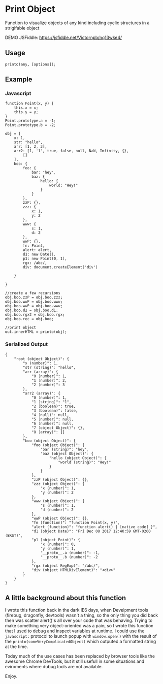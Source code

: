 # Print Object
Function to visualize objects of any kind including cyclic structures in a strigifable object


DEMO JSFiddle: https://jsfiddle.net/Victornpb/nq13wke4/

Usage
------

    printo(any, [options]);

Example
-------

### Javascript
```
function Point(x, y) {
    this.x = x;
    this.y = y;
}
Point.prototype.a = -1;
Point.prototype.b = -2;

obj = {
    x: 1,
    str: "hello",
    arr: [1, 2, 3],
    arr2: [1, '1', true, false, null, NaN, Infinity, {},
        []
    ],
    boo: {
        foo: {
            bar: "hey",
            baz: {
                hello: {
                    world: "Hey!"
                }
            }
        },
        zzP: {},
        zzz: {
            x: 1,
            y: 2
        },
        www: {
            s: 1,
            d: 2
        },
        wwP: {},
        fn: Point,
        alert: alert,
        d1: new Date(),
        p1: new Point(0, 1),
        rgx: /abc/,
        div: document.createElement('div')

    }

}

//create a few recursions
obj.boo.zzP = obj.boo.zzz;
obj.boo.wwP = obj.boo.www;
obj.boo.wwP = obj.boo.www;
obj.boo.d2 = obj.boo.d1;
obj.boo.rgx2 = obj.boo.rgx;
obj.boo.rec = obj.boo;

//print object
out.innerHTML = printo(obj);

```


### Serialized Output
```
{
    "root (object Object)": {
        "x (number)": 1,
        "str (string)": "hello",
        "arr (array)": {
            "0 (number)": 1,
            "1 (number)": 2,
            "2 (number)": 3
        },
        "arr2 (array)": {
            "0 (number)": 1,
            "1 (string)": "1",
            "2 (boolean)": true,
            "3 (boolean)": false,
            "4 (null)": null,
            "5 (number)": null,
            "6 (number)": null,
            "7 (object Object)": {},
            "8 (array)": {}
        },
        "boo (object Object)": {
            "foo (object Object)": {
                "bar (string)": "hey",
                "baz (object Object)": {
                    "hello (object Object)": {
                        "world (string)": "Hey!"
                    }
                }
            },
            "zzP (object Object)": {},
            "zzz (object Object)": {
                "x (number)": 1,
                "y (number)": 2
            },
            "www (object Object)": {
                "s (number)": 1,
                "d (number)": 2
            },
            "wwP (object Object)": {},
            "fn (function)": "function Point(x, y)",
            "alert (function)": "function alert() { [native code] }",
            "d1 (object Date)": "Fri Dec 08 2017 12:40:59 GMT-0200 (BRST)",
            "p1 (object Point)": {
                "x (number)": 0,
                "y (number)": 1,
                "__proto__.a (number)": -1,
                "__proto__.b (number)": -2
            },
            "rgx (object RegExp)": "/abc/",
            "div (object HTMLDivElement)": "<div>"
        }
    }
}
```


A little background about this function
----------

I wrote this function back in the dark IE6 days, when Develpment tools (firebug, dragonfly, devtools) wasn't a thing, so the only thing you did back then was scatter alert()'s all over your code that was behaving. Trying to make something very object-oriented was a pain, so I wrote this function that I used to debug and inspect variables at runtime. I could use the `javascript:` protocol to launch popup with `window.open()` with the result of the `printo(someVeryComplicatedObject)` which outputed a formatted string at the time.
 
Today much of the use cases has been replaced by browser tools like the awesome Chrome DevTools, but it still usefull in some situations and eviroments where dubug tools are not available.

Enjoy.
